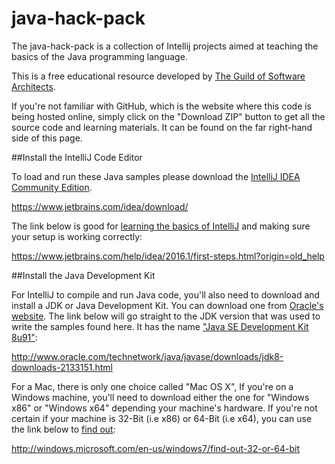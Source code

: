 # java-hack-pack
The java-hack-pack is a collection of Intellij projects aimed at teaching the basics of the Java programming language.

This is a free educational resource developed by [The Guild of Software Architects](https://guildsa.org/).

If you're not familiar with GitHub, which is the website where this code is being hosted online, simply click on the "Download ZIP" button to get all the source code and learning materials. It can be found on the far right-hand side of this page.


##Install the IntelliJ Code Editor

To load and run these Java samples please download the [IntelliJ IDEA Community Edition](https://www.jetbrains.com/idea/download/).

https://www.jetbrains.com/idea/download/

The link below is good for [learning the basics of IntelliJ](https://www.jetbrains.com/help/idea/2016.1/first-steps.html?origin=old_help) and making sure your setup is working correctly:

https://www.jetbrains.com/help/idea/2016.1/first-steps.html?origin=old_help


##Install the Java Development Kit

For IntelliJ to compile and run Java code, you'll also need to download and install a JDK or Java Development Kit. You can download one from [Oracle's website](http://www.oracle.com/technetwork/java/javase/downloads/jdk8-downloads-2133151.html). The link below will go straight to the JDK version that was used to write the samples found here. It has the name ["Java SE Development Kit 8u91"](http://www.oracle.com/technetwork/java/javase/downloads/jdk8-downloads-2133151.html):

http://www.oracle.com/technetwork/java/javase/downloads/jdk8-downloads-2133151.html

For a Mac, there is only one choice called "Mac OS X", If you're on a Windows machine, you'll need to download either the one for "Windows x86" or "Windows x64" depending your machine's hardware. If you're not certain if your machine is 32-Bit (i.e x86) or 64-Bit (i.e x64), you can use the link below to [find out](http://windows.microsoft.com/en-us/windows7/find-out-32-or-64-bit):

http://windows.microsoft.com/en-us/windows7/find-out-32-or-64-bit

